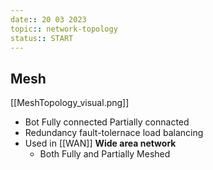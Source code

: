 ```yaml
---
date:: 20 03 2023
topic:: network-topology
status:: START
---
```

## Mesh
[[MeshTopology_visual.png]]
- Bot Fully connected Partially connacted
- Redundancy fault-tolernace load balancing 
- Used in [[WAN]] **Wide area network**
	- Both Fully and Partially Meshed
